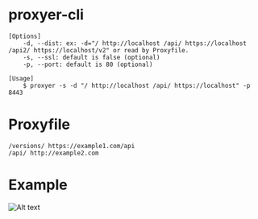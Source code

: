 # proxyer-cli

```
[Options]
    -d, --dist: ex: -d="/ http://localhost /api/ https://localhost /api2/ https://localhost/v2" or read by Proxyfile.
    -s, --ssl: default is false (optional)
    -p, --port: default is 80 (optional)

[Usage]
    $ proxyer -s -d "/ http://localhost /api/ https://localhost" -p 8443
```

# Proxyfile

```
/versions/ https://example1.com/api
/api/ http://example2.com
```

# Example

![Alt text](https://raw.githubusercontent.com/scott1028/proxy-cli/master/example.png "example.png")
